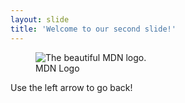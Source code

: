 ```yaml
---
layout: slide
title: 'Welcome to our second slide!'
---
```


<figure>
  <img
  src="https://developer.mozilla.org/static/img/favicon144.png"
  alt="The beautiful MDN logo.">
  <figcaption>MDN Logo</figcaption>
</figure>
Use the left arrow to go back!
